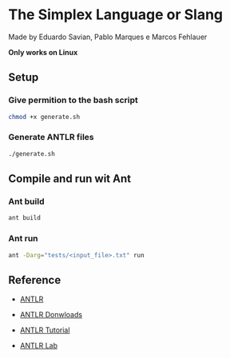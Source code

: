 # The Simplex Language or Slang

Made by Eduardo Savian, Pablo Marques e Marcos Fehlauer

**Only works on Linux**

## Setup

### Give permition to the bash script

```bash
chmod +x generate.sh
```

### Generate ANTLR files

```bash
./generate.sh
```

## Compile and run wit **Ant**

### Ant build

```bash
ant build
```
### Ant run

```bash
ant -Darg="tests/<input_file>.txt" run
```

## Reference

- [ANTLR](https://www.antlr.org/index.html)

- [ANTLR Donwloads](https://www.antlr.org/download.html)

- [ANTLR Tutorial](https://github.com/antlr/antlr4/blob/master/doc/index.md)

- [ANTLR Lab](http://lab.antlr.org/)
